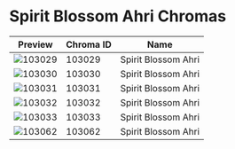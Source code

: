 # Spirit Blossom Ahri Chromas

| Preview | Chroma ID | Name |
|---------|-----------|------|
| ![103029](https://raw.communitydragon.org/latest/plugins/rcp-be-lol-game-data/global/default/v1/champion-chroma-images/103/103029.png) | 103029 | Spirit Blossom Ahri |
| ![103030](https://raw.communitydragon.org/latest/plugins/rcp-be-lol-game-data/global/default/v1/champion-chroma-images/103/103030.png) | 103030 | Spirit Blossom Ahri |
| ![103031](https://raw.communitydragon.org/latest/plugins/rcp-be-lol-game-data/global/default/v1/champion-chroma-images/103/103031.png) | 103031 | Spirit Blossom Ahri |
| ![103032](https://raw.communitydragon.org/latest/plugins/rcp-be-lol-game-data/global/default/v1/champion-chroma-images/103/103032.png) | 103032 | Spirit Blossom Ahri |
| ![103033](https://raw.communitydragon.org/latest/plugins/rcp-be-lol-game-data/global/default/v1/champion-chroma-images/103/103033.png) | 103033 | Spirit Blossom Ahri |
| ![103062](https://raw.communitydragon.org/latest/plugins/rcp-be-lol-game-data/global/default/v1/champion-chroma-images/103/103062.png) | 103062 | Spirit Blossom Ahri |